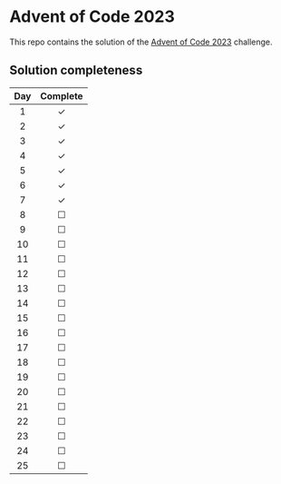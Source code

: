 # Advent of Code 2023

This repo contains the solution of the [Advent of Code 2023](https://adventofcode.com/) challenge.

## Solution completeness

| Day | Complete |
| :---: | :---: |
| 1 | &check; |
| 2 | &check; |
| 3 | &check; |
| 4 | &check; |
| 5 | &check; |
| 6 | &check; |
| 7 | &check; |
| 8 | &#x2610; |
| 9 | &#x2610; |
| 10 | &#x2610; |
| 11 | &#x2610; |
| 12 | &#x2610; |
| 13 | &#x2610; |
| 14 | &#x2610; |
| 15 | &#x2610; |
| 16 | &#x2610; |
| 17 | &#x2610; |
| 18 | &#x2610; |
| 19 | &#x2610; |
| 20 | &#x2610; |
| 21 | &#x2610; |
| 22 | &#x2610; |
| 23 | &#x2610; |
| 24 | &#x2610; |
| 25 | &#x2610; |
